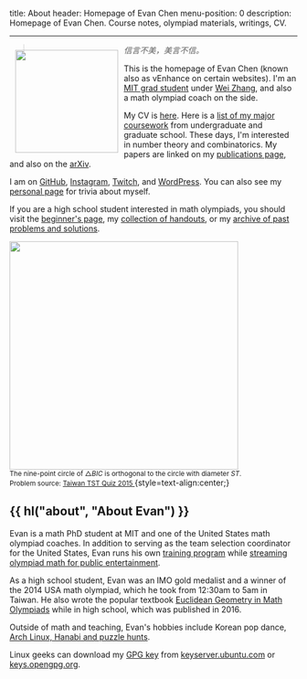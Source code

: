 title: About
header: Homepage of Evan Chen
menu-position: 0
description: Homepage of Evan Chen. Course notes, olympiad materials, writings, CV.

---

<span style="float:left;padding:10px;">
<img src="static/heart.jpg" width="180"/>
</span>

> _信言不美，美言不信。_

This is the homepage of Evan Chen
(known also as vEnhance on certain websites).
I'm an
[MIT grad student](https://math.mit.edu/directory/profile.php?pid=2106)
under [Wei Zhang](https://math.mit.edu/~wz2113/),
and also a math olympiad coach on the side.

My CV is [here](upload/public-CV.pdf).
Here is a [list of my major coursework](upload/math-coursework.pdf)
from undergraduate and graduate school.
These days, I'm interested in number theory and combinatorics.
My papers are linked on my [publications page](publications.html),
and also on the [arXiv](https://arxiv.org/a/chen_e_2.html).

I am on [GitHub](https://github.com/vEnhance/),
[Instagram](https://www.instagram.com/evanchen.cc/),
[Twitch](https://twitch.tv/vEnhance),
and [WordPress](https://blog.evanchen.cc).
You can also see my [personal page](personal.html) for trivia about myself.

If you are a high school student interested in math olympiads,
you should visit the [beginner's page](wherestart.html),
my [collection of handouts](olympiad.html),
or my [archive of past problems and solutions](problems.html).

<img src="static/home-art.png" width="400" /><br />
<small>The nine-point circle of $\triangle BIC$ is orthogonal to
the circle with diameter $ST$.</small><br />
<small>Problem source:
<a href="https://artofproblemsolving.com/community/c6h1113644p5087419">
Taiwan TST Quiz 2015
</a></small>
{style=text-align:center;}

## {{ hl("about", "About Evan") }}

Evan is a math PhD student at MIT
and one of the United States math olympiad coaches.
In addition to serving as the team selection coordinator for the United States,
Evan runs his own [training program](otis.html) while
[streaming olympiad math for public entertainment](videos.html).

As a high school student, Evan was an
IMO gold medalist
and a winner of the 2014 USA math olympiad,
which he took from 12:30am to 5am in Taiwan.
He also wrote the popular textbook
[Euclidean Geometry in Math Olympiads](geombook.html) while in high school,
which was published in 2016.

Outside of math and teaching, Evan's hobbies include
Korean pop dance, [Arch Linux, Hanabi and puzzle hunts](personal.html).

Linux geeks can download my [GPG key][gpg]
from [keyserver.ubuntu.com][ubuntu-key]
or [keys.opengpg.org][opengpg-key].

[ubuntu-key]: http://keyserver.ubuntu.com/pks/lookup?op=get&search=0x2911981b5d39118d80d782779474e9565d64c443
[opengpg-key]: https://keys.openpgp.org/vks/v1/by-fingerprint/2911981B5D39118D80D782779474E9565D64C443
[gpg]: upload/2911981B5D39118D80D782779474E9565D64C443.asc
